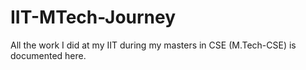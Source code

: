 # IIT-MTech-Journey
All the work I did at my IIT during my masters in CSE (M.Tech-CSE) is documented here.
